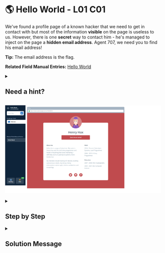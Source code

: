 # 🌎 Hello World - L01 C01

We've found a profile page of a known hacker that we need to get in contact with but most of the information **visible** on the page is useless to us. However, there is one **secret** way to contact him - he's managed to inject on the page a **hidden email address**. Agent 707, we need you to find his email address!

**Tip:** The email address is the flag.

**Related Field Manual Entries:** [Hello World](../fieldmanual/HelloWorld.md)

<details><summary>

## Need a hint?</summary>

```txt
💡 Hint: Try highlighting the whole page (using your mouse, or CTRL + A) to find text that might be the same color as the 
   background.
```
</details>

![image of the challenge](/assets/helloworld.png)

<details><summary>

## Step by Step</summary>

- Hold down right mouse button and drag over the webpage to highlight the text

![challenge page with highlighted text containing an email](/assets/helloworld1.png)

- The flag is the email, copy and paste it into the submit box

`flag: 1337hax@myaboutpage.com`
</details>

<details><summary>

## Solution Message</summary>

### $${\color{green}\large\sf{Success!}}$$
### $${\color{green}\sf{Great \ job \ finding \ the \ email \space address! \ It's \ been \ passed \ on \ for \ further \ investigation.}}$$
### $${\color{green}\sf{You've \ levelled \ up \ in \ these \ skills:}}$$
### $${\color{green}\sf{>Observation}}$$
